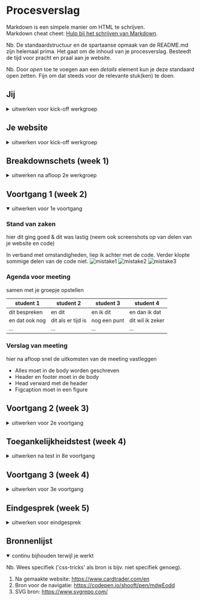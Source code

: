# Procesverslag
Markdown is een simpele manier om HTML te schrijven.  
Markdown cheat cheet: [Hulp bij het schrijven van Markdown](https://github.com/adam-p/markdown-here/wiki/Markdown-Cheatsheet).

Nb. De standaardstructuur en de spartaanse opmaak van de README.md zijn helemaal prima. Het gaat om de inhoud van je procesverslag. Besteedt de tijd voor pracht en praal aan je website.

Nb. Door *open* toe te voegen aan een *details* element kun je deze standaard open zetten. Fijn om dat steeds voor de relevante stuk(ken) te doen.





## Jij

<details>
<summary>uitwerken voor kick-off werkgroep</summary>

### Auteur:
Balinh Khoang

#### Je startniveau:
Rode piste

#### Je focus:
Responsive
 
</details>





## Je website

<details>
<summary>uitwerken voor kick-off werkgroep</summary>

### Je opdracht:
https://www.cardtrader.com/en 

#### Screenshot(s) van de eerste pagina (small screen): 
Homepage 
<img src="./images/home.png" width="375px" alt="homepage">

#### Screenshot(s) van de tweede pagina (small screen):
itemlisting
<img src="./images/item.png" width="375px" alt="itemlisting">
 
</details>



## Breakdownschets (week 1)

<details>
<summary>uitwerken na afloop 2e werkgroep</summary>

### de hele pagina: 
<img src="./images/Fullpagebreakdown.jpg" width="375px" alt="breakdown van de hele pagina">

### dynamisch deel (bijv menu): 
<img src="./images/nav-open.jpg" width="375px" alt="breakdown van een dynamisch deel">

### wellicht nog een dynamisch deel (bijv filter): 
<img src="images/dummy-plaatje.jpg" width="375px" alt="breakdown van nog een dynamisch deel">

</details>





## Voortgang 1 (week 2)

<details open>
<summary>uitwerken voor 1e voortgang</summary>

### Stand van zaken
hier dit ging goed & dit was lastig (neem ook screenshots op van delen van je website en code)

In verband met omstandigheden, liep ik achter met de code. Verder klopte sommige delen van de code niet. 
<img src="./images/mistake1.png" width="375px" alt="mistake1">
<img src="./images/mistake2.png" width="375px" alt="mistake2">
<img src="./images/mistake3.png" width="375px" alt="mistake3">

### Agenda voor meeting
samen met je groepje opstellen

| student 1      | student 2          | student 3    | student 4        |
| ---            | ---                | ---          | ---              |
| dit bespreken  | en dit             | en ik dit    | en dan ik dat    |
| en dat ook nog | dit als er tijd is | nog een punt | dit wil ik zeker |
| ...            | ...                | ...          | ...              |


### Verslag van meeting
hier na afloop snel de uitkomsten van de meeting vastleggen

- Alles moet in de body worden geschreven
- Header en footer moet in de body
- Head verward met de header
- Figcaption moet in een figure

</details>





## Voortgang 2 (week 3)

<details>
<summary>uitwerken voor 2e voortgang</summary>

### Stand van zaken
hier dit ging goed & dit was lastig (neem ook screenshots op van delen van je website en code)


### Agenda voor meeting
samen met je groepje opstellen

| student 1      | student 2          | student 3    | student 4        |
| ---            | ---                | ---          | ---              |
| dit bespreken  | en dit             | en ik dit    | en dan ik dat    |
| en dat ook nog | dit als er tijd is | nog een punt | dit wil ik zeker |
| ...            | ...                | ...          | ...              |


### Verslag van meeting
hier na afloop snel de uitkomsten van de meeting vastleggen

- punt 1
- punt 2
- nog een punt
- ...
 Niet aanwezig

</details>





## Toegankelijkheidstest (week 4)

<details>
<summary>uitwerken na test in 8e voortgang</summary>

### Bevindingen
Lijst met je bevindingen die in de test naar voren kwamen:

#### Titel eerste bevinding: Taal van de website code
Hier korte omschrijving (met indien nodig een afbeelding)
De website is staat in de code op Nederlands, maar de website is in het Engels geschreven.

Hier een omschrijving van hoe het opgelost kan worden (met indien nodig een afbeelding)
Verander de "NL" in de HTML taal naar "EN"

#### Titel tweede bevinding: Met TAB toets door de website
Hier korte omschrijving (met indien nodig een afbeelding)
Bijna alles werkt met de tab toets. Gezien het een marketplace website is, moeten de afbeeldingen ook toegankelijk zijn met de TAB toets.
Maar die werkt nu nog niet. 

Hier een omschrijving van hoe het opgelost kan worden (met indien nodig een afbeelding)
De afbeeldingen die je naar een andere pagina sturen, moeten een link worden. 

#### Titel volgende bevinding: Parkinson / Spasmes
Hier korte omschrijving (met indien nodig een afbeelding)
De website is prima te bedienen met gekke bewegingen, een carousel bedienen met naar links en rechts ging wel lastiger.

Hier een omschrijving van hoe het opgelost kan worden (met indien nodig een afbeelding)


#### Titel nog een bevinding. 
Hier korte omschrijving (met indien nodig een afbeelding)

Hier een omschrijving van hoe het opgelost kan worden (met indien nodig een afbeelding)

</details>





## Voortgang 3 (week 4)

<details>
<summary>uitwerken voor 3e voortgang</summary>

### Stand van zaken
hier dit ging goed & dit was lastig (neem ook screenshots op van delen van je website en code)


### Agenda voor meeting
samen met je groepje opstellen

| student 1      | student 2          | student 3    | student 4        |
| ---            | ---                | ---          | ---              |
| dit bespreken  | en dit             | en ik dit    | en dan ik dat    |
| en dat ook nog | dit als er tijd is | nog een punt | dit wil ik zeker |
| ...            | ...                | ...          | ...              |


### Verslag van meeting
hier na afloop snel de uitkomsten van de meeting vastleggen

- 1 figure per figcaption
- gebruik span bij de figcaption
- footer met <ul> & <li>
- em, px, % -> meer consistency
- calc % aanpassen. Zou maar op 1 device kunnen werken

</details>





## Eindgesprek (week 5)

<details>
<summary>uitwerken voor eindgesprek</summary>

### Stand van zaken
hier dit ging goed & dit was lastig (neem ook screenshots op van delen van je website en code)

### Screenshot(s)

hier screenshot(s) van je eindresultaat

</details>





## Bronnenlijst

<details open>
<summary>continu bijhouden terwijl je werkt</summary>

Nb. Wees specifiek ('css-tricks' als bron is bijv. niet specifiek genoeg).

1. Na gemaakte website:  https://www.cardtrader.com/en
2. Bron voor de navigatie: https://codepen.io/shooft/pen/mdwEodd
3. SVG bron: https://www.svgrepo.com/

</details>
